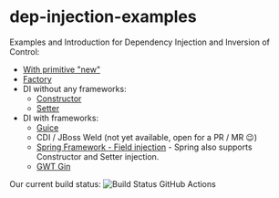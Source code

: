 dep-injection-examples
======================

Examples and Introduction for Dependency Injection and Inversion of Control:
- [With primitive "new"](https://github.com/lofidewanto/dep-injection-examples/tree/master/di-primitive-new)
- [Factory](https://github.com/lofidewanto/dep-injection-examples/tree/master/di-primitive-factory)
- DI without any frameworks:
  - [Constructor](https://github.com/lofidewanto/dep-injection-examples/tree/master/di-inject-constructor)
  - [Setter](https://github.com/lofidewanto/dep-injection-examples/tree/master/di-inject-setter)
- DI with frameworks:
  - [Guice](https://github.com/lofidewanto/dep-injection-examples/tree/master/di-inject-constructor-guice)
  - CDI / JBoss Weld (not yet available, open for a PR / MR 😉)
  - [Spring Framework - Field injection](https://github.com/lofidewanto/dep-injection-examples/tree/master/di-inject-field-spring) - Spring also supports Constructor and Setter injection.
  - [GWT Gin](https://github.com/lofidewanto/dep-injection-examples/tree/master/di-inject-constructor-gwt-gin)

Our current build status: ![Build Status GitHub Actions](https://github.com/lofidewanto/dep-injection-examples/actions/workflows/maven.yml/badge.svg)
